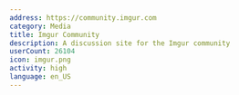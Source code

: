 ```yaml
---
address: https://community.imgur.com
category: Media
title: Imgur Community
description: A discussion site for the Imgur community
userCount: 26104
icon: imgur.png
activity: high
language: en_US
---
```

